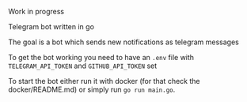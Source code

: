 Work in progress

Telegram bot written in go

The goal is a bot which sends new notifications as telegram messages

To get the bot working you need to have an `.env` file with `TELEGRAM_API_TOKEN` and `GITHUB_API_TOKEN` set

To start the bot either run it with docker (for that check the docker/README.md) or simply run `go run main.go`.